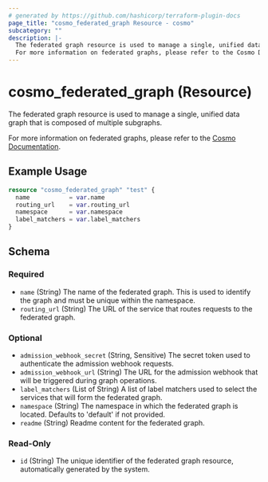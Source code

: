 ```yaml
---
# generated by https://github.com/hashicorp/terraform-plugin-docs
page_title: "cosmo_federated_graph Resource - cosmo"
subcategory: ""
description: |-
  The federated graph resource is used to manage a single, unified data graph that is composed of multiple subgraphs.
  For more information on federated graphs, please refer to the Cosmo Documentation https://cosmo-docs.wundergraph.com/cli/federated-graph.
---
```


# cosmo_federated_graph (Resource)

The federated graph resource is used to manage a single, unified data graph that is composed of multiple subgraphs.

For more information on federated graphs, please refer to the [Cosmo Documentation](https://cosmo-docs.wundergraph.com/cli/federated-graph).

## Example Usage

```terraform
resource "cosmo_federated_graph" "test" {
  name           = var.name
  routing_url    = var.routing_url
  namespace      = var.namespace
  label_matchers = var.label_matchers
}
```

<!-- schema generated by tfplugindocs -->
## Schema

### Required

- `name` (String) The name of the federated graph. This is used to identify the graph and must be unique within the namespace.
- `routing_url` (String) The URL of the service that routes requests to the federated graph.

### Optional

- `admission_webhook_secret` (String, Sensitive) The secret token used to authenticate the admission webhook requests.
- `admission_webhook_url` (String) The URL for the admission webhook that will be triggered during graph operations.
- `label_matchers` (List of String) A list of label matchers used to select the services that will form the federated graph.
- `namespace` (String) The namespace in which the federated graph is located. Defaults to 'default' if not provided.
- `readme` (String) Readme content for the federated graph.

### Read-Only

- `id` (String) The unique identifier of the federated graph resource, automatically generated by the system.
